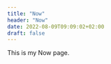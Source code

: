 ```yaml
---
title: "Now"
header: "Now"
date: 2022-08-09T09:09:02+02:00
draft: false
---
```


This is my Now page.
